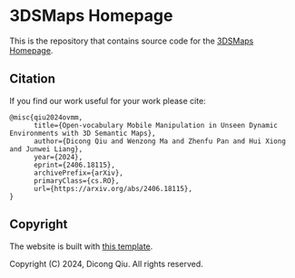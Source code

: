 # 3DSMaps Homepage

This is the repository that contains source code for the [3DSMaps Homepage](https://3dsmaps.github.io).


## Citation

If you find our work useful for your work please cite:
```
@misc{qiu2024ovmm,
      title={Open-vocabulary Mobile Manipulation in Unseen Dynamic Environments with 3D Semantic Maps}, 
      author={Dicong Qiu and Wenzong Ma and Zhenfu Pan and Hui Xiong and Junwei Liang},
      year={2024},
      eprint={2406.18115},
      archivePrefix={arXiv},
      primaryClass={cs.RO},
      url={https://arxiv.org/abs/2406.18115}, 
}
```


## Copyright

The website is built with [this template](https://github.com/nerfies/nerfies.github.io).

Copyright (C) 2024, Dicong Qiu. All rights reserved.
